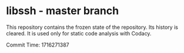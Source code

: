 # libssh - master branch

This repository contains the frozen state of the repository.
Its history is cleared. It is used only for static code
analysis with Codacy.

Commit Time: 1716271387